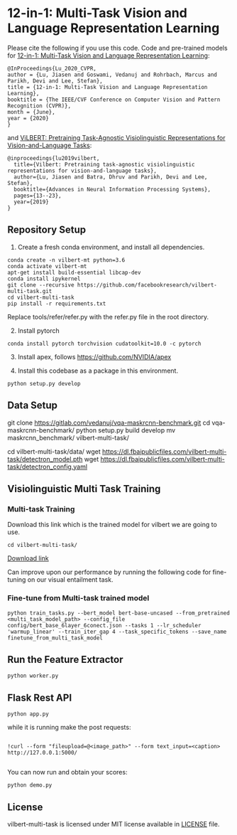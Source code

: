 # 12-in-1: Multi-Task Vision and Language Representation Learning

Please cite the following if you use this code. Code and pre-trained models for [12-in-1: Multi-Task Vision and Language Representation Learning](http://openaccess.thecvf.com/content_CVPR_2020/html/Lu_12-in-1_Multi-Task_Vision_and_Language_Representation_Learning_CVPR_2020_paper.html):

```
@InProceedings{Lu_2020_CVPR,
author = {Lu, Jiasen and Goswami, Vedanuj and Rohrbach, Marcus and Parikh, Devi and Lee, Stefan},
title = {12-in-1: Multi-Task Vision and Language Representation Learning},
booktitle = {The IEEE/CVF Conference on Computer Vision and Pattern Recognition (CVPR)},
month = {June},
year = {2020}
}
```

and [ViLBERT: Pretraining Task-Agnostic Visiolinguistic Representations for Vision-and-Language Tasks](https://arxiv.org/abs/1908.02265):

```
@inproceedings{lu2019vilbert,
  title={Vilbert: Pretraining task-agnostic visiolinguistic representations for vision-and-language tasks},
  author={Lu, Jiasen and Batra, Dhruv and Parikh, Devi and Lee, Stefan},
  booktitle={Advances in Neural Information Processing Systems},
  pages={13--23},
  year={2019}
}
```

## Repository Setup

1. Create a fresh conda environment, and install all dependencies.

```text
conda create -n vilbert-mt python=3.6
conda activate vilbert-mt
apt-get install build-essential libcap-dev
conda install ipykernel
git clone --recursive https://github.com/facebookresearch/vilbert-multi-task.git
cd vilbert-multi-task
pip install -r requirements.txt
```
Replace tools/refer/refer.py with the refer.py file in the root directory.

2. Install pytorch
```
conda install pytorch torchvision cudatoolkit=10.0 -c pytorch
```

3. Install apex, follows https://github.com/NVIDIA/apex

4. Install this codebase as a package in this environment.
```text
python setup.py develop
```

## Data Setup

git clone https://gitlab.com/vedanuj/vqa-maskrcnn-benchmark.git
cd vqa-maskrcnn-benchmark/
python setup.py build develop
mv maskrcnn_benchmark/ vilbert-multi-task/


cd vilbert-multi-task/data/
wget https://dl.fbaipublicfiles.com/vilbert-multi-task/detectron_model.pth
wget https://dl.fbaipublicfiles.com/vilbert-multi-task/detectron_config.yaml

## Visiolinguistic Multi Task Training

### Multi-task Training

Download this link which is the trained model for vilbert we are going to use.
```
cd vilbert-multi-task/
```
[Download link](https://dl.fbaipublicfiles.com/vilbert-multi-task/multi_task_model.bin)

Can improve upon our performance by running the following code for fine-tuning on our visual entailment task.
### Fine-tune from Multi-task trained model

```
python train_tasks.py --bert_model bert-base-uncased --from_pretrained <multi_task_model_path> --config_file config/bert_base_6layer_6conect.json --tasks 1 --lr_scheduler 'warmup_linear' --train_iter_gap 4 --task_specific_tokens --save_name finetune_from_multi_task_model
```
 
## Run the Feature Extractor 
```
python worker.py
```

## Flask Rest API
```
python app.py
```
while it is running make the post requests:
```

!curl --form "fileupload=@<image_path>" --form text_input=<caption> http://127.0.0.1:5000/
 
```
You can now run and obtain your scores:
```
python demo.py
```
  
## License

vilbert-multi-task is licensed under MIT license available in [LICENSE](LICENSE) file.
